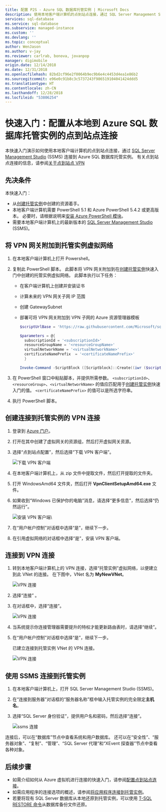 ```yaml
---
title: 配置 P2S - Azure SQL 数据库托管实例 | Microsoft Docs
description: 使用本地客户端计算机的点到站点连接，通过 SQL Server Management Studio 连接到 Azure SQL 数据库托管实例。
services: sql-database
ms.service: sql-database
ms.subservice: managed-instance
ms.custom: ''
ms.devlang: ''
ms.topic: conceptual
author: WenJason
ms.author: v-jay
ms.reviewer: carlrab, bonova, jovanpop
manager: digimobile
origin.date: 12/14/2018
ms.date: 12/31/2018
ms.openlocfilehash: 82bd2cf96e2f0064b9ec9b6e4c4453d4ea1e86b2
ms.sourcegitcommit: e96e0c91b8c3c5737243f986519104041424ddd5
ms.translationtype: HT
ms.contentlocale: zh-CN
ms.lasthandoff: 12/28/2018
ms.locfileid: "53806254"
---
```

# <a name="quickstart-configure-a-point-to-site-connection-to-an-azure-sql-database-managed-instance-from-on-premises"></a>快速入门：配置从本地到 Azure SQL 数据库托管实例的点到站点连接

本快速入门演示如何使用本地客户端计算机的点到站点连接，通过 [SQL Server Management Studio](https://docs.microsoft.com/sql/ssms/sql-server-management-studio-ssms) (SSMS) 连接到 Azure SQL 数据库托管实例。 有关点到站点连接的信息，请参阅[关于点到站点 VPN](../vpn-gateway/point-to-site-about.md)

## <a name="prerequisites"></a>先决条件

本快速入门：

- 从[创建托管实例](sql-database-managed-instance-get-started.md)中创建的资源着手。
- 本地客户端计算机需要 PowerShell 5.1 和 Azure PowerShell 5.4.2 或更高版本。 必要时，请根据说明来[安装 Azure PowerShell 模块](https://docs.microsoft.com/powershell/azure/install-azurerm-ps?view=azurermps-6.13.0#install-the-azure-powershell-module)。
- 需要本地客户端计算机上的最新版本的 [SQL Server Management Studio](https://docs.microsoft.com/sql/ssms/sql-server-management-studio-ssms) (SSMS)。

## <a name="attach-a-vpn-gateway-to-your-managed-instance-virtual-network"></a>将 VPN 网关附加到托管实例虚拟网络

1. 在本地客户端计算机上打开 Powershell。
2. 复制此 PowerShell 脚本。 此脚本将 VPN 网关附加到在[创建托管实例](sql-database-managed-instance-get-started.md)快速入门中创建的托管实例虚拟网络。 此脚本执行以下任务：

   - 在客户端计算机上创建并安装证书
   - 计算未来的 VPN 网关子网 IP 范围
   - 创建 GatewaySubnet
   - 部署可将 VPN 网关附加到 VPN 子网的 Azure 资源管理器模板

     ```powershell
     $scriptUrlBase = 'https://raw.githubusercontent.com/Microsoft/sql-server-samples/master/samples/manage/azure-sql-db-managed-instance/attach-vpn-gateway'

     $parameters = @{
       subscriptionId = '<subscriptionId>'
       resourceGroupName = '<resourceGroupName>'
       virtualNetworkName = '<virtualNetworkName>'
       certificateNamePrefix  = '<certificateNamePrefix>'
       }

     Invoke-Command -ScriptBlock ([Scriptblock]::Create((iwr ($scriptUrlBase+'/attachVPNGateway.ps1?t='+ [DateTime]::Now.Ticks)).Content)) -ArgumentList $parameters, $scriptUrlBase
     ```

3. 在 PowerShell 窗口中粘贴脚本，并提供所需参数。 `<subscriptionId>`、`<resourceGroup>`、`<virtualNetworkName>` 的值应匹配用于[创建托管实例](sql-database-managed-instance-get-started.md)快速入门的值。 `<certificateNamePrefix>` 的值可以是所选字符串。

4. 执行 PowerShell 脚本。

## <a name="create-a-vpn-connection-to-your-managed-instance"></a>创建连接到托管实例的 VPN 连接

1. 登录到 [Azure 门户](https://portal.azure.cn/)。
2. 打开在其中创建了虚拟网关的资源组，然后打开虚拟网关资源。
3. 选择“点到站点配置”，然后选择“下载 VPN 客户端”。

    ![下载 VPN 客户端](./media/sql-database-managed-instance-configure-p2s/download-vpn-client.png)  
4. 在本地客户端计算机上，从 zip 文件中提取文件，然后打开提取的文件夹。
5. 打开 WindowsAmd64 文件夹，然后打开 **VpnClientSetupAmd64.exe** 文件。
6. 如果收到“Windows 已保护你的电脑”消息，请选择“更多信息”，然后选择“仍然运行”。

    ![安装 VPN 客户端](./media/sql-database-managed-instance-configure-p2s/vpn-client-defender.png)\
7. 在“用户帐户控制”对话框中选择“是”，继续下一步。
8. 在引用虚拟网络的对话框中选择“是”，安装 VPN 客户端。

## <a name="connect-to-the-vpn-connection"></a>连接到 VPN 连接

1. 转到本地客户端计算机上的 VPN 连接，选择“托管实例”虚拟网络，以便建立到此 VNet 的连接。 在下图中，VNet 名为 **MyNewVNet**。

    ![VPN 连接](./media/sql-database-managed-instance-configure-p2s/vpn-connection.png)  
2. 选择“连接” 。
3. 在对话框中，选择“连接”。

    ![VPN 连接](./media/sql-database-managed-instance-configure-p2s/vpn-connection2.png)  
4. 当系统提示你连接管理器需要提升的特权才能更新路由表时，请选择“继续”。
5. 在“用户帐户控制”对话框中选择“是”，继续下一步。

   已建立连接到托管实例 VNet 的 VPN 连接。

    ![VPN 连接](./media/sql-database-managed-instance-configure-p2s/vpn-connection-succeeded.png)  


## <a name="use-ssms-to-connect-to-the-managed-instance"></a>使用 SSMS 连接到托管实例

1. 在本地客户端计算机上，打开 SQL Server Management Studio (SSMS)。
2. 在“连接到服务器”对话框的“服务器名称”框中输入托管实例的完全限定**主机名**。 
1. 选择“SQL Server 身份验证”，提供用户名和密码，然后选择“连接”。

    ![ssms 连接](./media/sql-database-managed-instance-configure-vm/ssms-connect.png)  

连接后，可以在“数据库”节点中查看系统和用户数据库。 还可以在“安全性”、“服务器对象”、“复制”、“管理”、“SQL Server 代理”和“XEvent 探查器”节点中查看各种对象。

## <a name="next-steps"></a>后续步骤

- 如需介绍如何从 Azure 虚拟机进行连接的快速入门，请参阅[配置点到站点连接](sql-database-managed-instance-configure-p2s.md)。
- 如需应用程序的连接选项的概述，请参阅[将应用程序连接到托管实例](sql-database-managed-instance-connect-app.md)。
- 若要将现有 SQL Server 数据库从本地还原到托管实例，可以使用 [T-SQL RESTORE 命令](sql-database-managed-instance-get-started-restore.md)从数据库备份文件还原。
